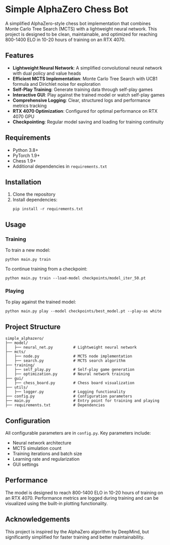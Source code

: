 # Simple AlphaZero Chess Bot

A simplified AlphaZero-style chess bot implementation that combines Monte Carlo Tree Search (MCTS) with a lightweight neural network. This project is designed to be clean, maintainable, and optimized for reaching 800-1400 ELO in 10-20 hours of training on an RTX 4070.

## Features

- **Lightweight Neural Network**: A simplified convolutional neural network with dual policy and value heads
- **Efficient MCTS Implementation**: Monte Carlo Tree Search with UCB1 formula and Dirichlet noise for exploration
- **Self-Play Training**: Generate training data through self-play games
- **Interactive GUI**: Play against the trained model or watch self-play games
- **Comprehensive Logging**: Clear, structured logs and performance metrics tracking
- **RTX 4070 Optimization**: Configured for optimal performance on RTX 4070 GPU
- **Checkpointing**: Regular model saving and loading for training continuity

## Requirements

- Python 3.8+
- PyTorch 1.9+
- Chess 1.9+
- Additional dependencies in `requirements.txt`

## Installation

1. Clone the repository
2. Install dependencies:
   ```
   pip install -r requirements.txt
   ```

## Usage

### Training

To train a new model:

```
python main.py train
```

To continue training from a checkpoint:

```
python main.py train --load-model checkpoints/model_iter_50.pt
```

### Playing

To play against the trained model:

```
python main.py play --model checkpoints/best_model.pt --play-as white
```

## Project Structure

```
simple_alphazero/
├── model/
│   ├── neural_net.py         # Lightweight neural network
├── mcts/
│   ├── node.py               # MCTS node implementation
│   ├── search.py             # MCTS search algorithm
├── training/
│   ├── self_play.py          # Self-play game generation
│   ├── optimization.py       # Neural network training
├── gui/
│   ├── chess_board.py        # Chess board visualization
├── utils/
│   ├── logger.py             # Logging functionality
├── config.py                 # Configuration parameters
├── main.py                   # Entry point for training and playing
├── requirements.txt          # Dependencies
```

## Configuration

All configurable parameters are in `config.py`. Key parameters include:

- Neural network architecture
- MCTS simulation count
- Training iterations and batch size
- Learning rate and regularization
- GUI settings

## Performance

The model is designed to reach 800-1400 ELO in 10-20 hours of training on an RTX 4070. Performance metrics are logged during training and can be visualized using the built-in plotting functionality.

## Acknowledgements

This project is inspired by the AlphaZero algorithm by DeepMind, but significantly simplified for faster training and better maintainability.
